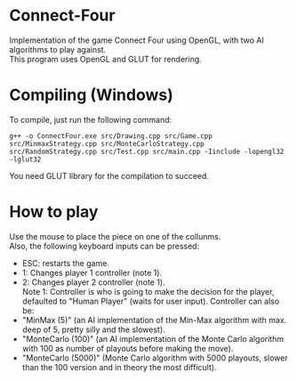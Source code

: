 # Connect-Four
Implementation of the game Connect Four using OpenGL, with two AI algorithms to play against.  
This program uses OpenGL and GLUT for rendering.  

# Compiling (Windows)
To compile, just run the following command:  
```
g++ -o ConnectFour.exe src/Drawing.cpp src/Game.cpp src/MinmaxStrategy.cpp src/MonteCarloStrategy.cpp src/RandomStrategy.cpp src/Test.cpp src/main.cpp -Iinclude -lopengl32 -lglut32
```
You need GLUT library for the compilation to succeed.

# How to play
Use the mouse to place the piece on one of the collunms.  
Also, the following keyboard inputs can be pressed:  
* ESC: restarts the game.
* 1: Changes player 1 controller (note 1).
* 2: Changes player 2 controller (note 1).  
Note 1: Controller is who is going to make the decision for the player, defaulted to "Human Player" (waits for user input).
Controller can also be:  
* "MinMax (5)" (an AI implementation of the Min-Max algorithm with max. deep of 5, pretty silly and the slowest).
* "MonteCarlo (100)" (an AI implementation of the Monte Carlo algorithm with 100 as number of playouts before making the move).
* "MonteCarlo (5000)" (Monte Carlo algorithm with 5000 playouts, slower than the 100 version and in theory the most difficult).
